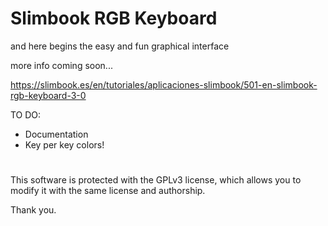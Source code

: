 # Slimbook RGB Keyboard
and here begins the easy and fun graphical interface

more info coming soon...

https://slimbook.es/en/tutoriales/aplicaciones-slimbook/501-en-slimbook-rgb-keyboard-3-0

TO DO:

- Documentation
- Key per key colors!

#

This software is protected with the GPLv3 license, which allows you to modify it with the same license and authorship. 

Thank you.
